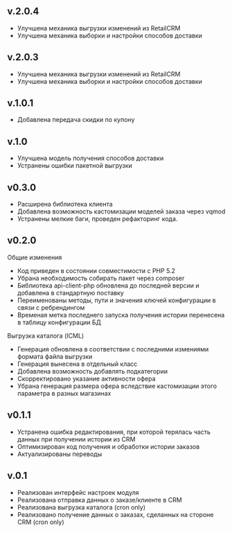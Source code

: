 ## v.2.0.4
* Улучшена механика выгрузки изменений из RetailCRM
* Улучшена механика выборки и настройки способов доставки

## v.2.0.3
* Улучшена механика выгрузки изменений из RetailCRM
* Улучшена механика выборки и настройки способов доставки

## v.1.0.1
* Добавлена передача скидки по купону 

## v.1.0
* Улучшена модель получения способов доставки
* Устранены ошибки пакетной выгрузки

## v0.3.0

* Расширена библиотека клиента
* Добавлена возможность кастомизации моделей заказа через vqmod
* Устранены мелкие баги, проведен рефакторинг кода.

## v0.2.0

Общие изменения

* Код приведен в состоянии совместимости с PHP 5.2
* Убрана необходимость собирать пакет через composer
* Библиотека api-client-php обновлена до последней версии и добавлена в стандартную поставку
* Переименованы методы, пути и значения ключей конфигурации в связи с ребрендингом
* Временая метка последнего запуска получения истории перенесена в таблицу конфигурации БД

Выгрузка каталога (ICML)

* Генерация обновлена в соответствии с последними измениями формата файла выгрузки
* Генерация вынесена в отдельный класс
* Добавлена возможность добавлять подкатегории
* Скорректировано указание активности офера
* Убрана генерация размера офера вследствие кастомизации этого параметра в разных магазинах

## v0.1.1
* Устранена ошибка редактирования, при которой терялась часть данных при получении истории из CRM
* Оптимизирован код получения и обработки истории заказов
* Актуализированы переводы

## v.0.1
* Реализован интерфейс настроек модуля
* Реализована отправка данных о заказе/клиенте в CRM
* Реализована выгрузка каталога (cron only)
* Реализовано получение данных о заказах, сделанных на стороне CRM (cron only)


